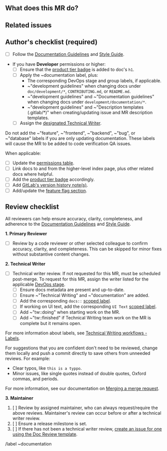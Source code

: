 <!-- Follow the documentation workflow https://docs.gitlab.com/ee/development/documentation/workflow.html -->
<!-- Additional information is located at https://docs.gitlab.com/ee/development/documentation/ -->
<!-- To find the designated Tech Writer for the stage/group, see https://about.gitlab.com/handbook/engineering/ux/technical-writing/#designated-technical-writers -->

<!-- Mention "documentation" or "docs" in the MR title -->
<!-- For changing documentation location use the "Change documentation location" template -->

## What does this MR do?

<!-- Briefly describe what this MR is about. -->

## Related issues

<!-- Link related issues below. -->

## Author's checklist (required)

- [ ] Follow the [Documentation Guidelines](https://docs.gitlab.com/ee/development/documentation/) and [Style Guide](https://docs.gitlab.com/ee/development/documentation/styleguide/).
- If you have **Developer** permissions or higher:
  - [ ] Ensure that the [product tier badge](https://docs.gitlab.com/ee/development/documentation/styleguide/index.html#product-tier-badges) is added to doc's `h1`.
  - [ ] Apply the ~documentation label, plus:
    - The corresponding DevOps stage and group labels, if applicable.
    - ~"development guidelines" when changing docs under `doc/development/*`, `CONTRIBUTING.md`, or `README.md`.
    - ~"development guidelines" and ~"Documentation guidelines" when changing docs under `development/documentation/*`.
    - ~"development guidelines" and ~"Description templates (.gitlab/\*)" when creating/updating issue and MR description templates.
  - [ ] Assign the [designated Technical Writer](https://about.gitlab.com/handbook/engineering/ux/technical-writing/#assignments).

Do not add the ~"feature", ~"frontend", ~"backend", ~"bug", or ~"database" labels if you are only updating documentation. These labels will cause the MR to be added to code verification QA issues.

When applicable:

- [ ] Update the [permissions table](https://docs.gitlab.com/ee/user/permissions.html).
- [ ] Link docs to and from the higher-level index page, plus other related docs where helpful.
- [ ] Add the [product tier badge](https://docs.gitlab.com/ee/development/documentation/styleguide/index.html#product-tier-badges) accordingly.
- [ ] Add [GitLab's version history note(s)](https://docs.gitlab.com/ee/development/documentation/styleguide/index.html#gitlab-versions).
- [ ] Add/update the [feature flag section](https://docs.gitlab.com/ee/development/documentation/feature_flags.html).

## Review checklist

All reviewers can help ensure accuracy, clarity, completeness, and adherence to the [Documentation Guidelines](https://docs.gitlab.com/ee/development/documentation/) and [Style Guide](https://docs.gitlab.com/ee/development/documentation/styleguide/).

**1. Primary Reviewer**

* [ ] Review by a code reviewer or other selected colleague to confirm accuracy, clarity, and completeness. This can be skipped for minor fixes without substantive content changes.

**2. Technical Writer**

- [ ] Technical writer review. If not requested for this MR, must be scheduled post-merge. To request for this MR, assign the writer listed for the applicable [DevOps stage](https://about.gitlab.com/handbook/product/categories/#devops-stages).
  - [ ] Ensure docs metadata are present and up-to-date.
  - [ ] Ensure ~"Technical Writing" and ~"documentation" are added.
  - [ ] Add the corresponding `docs::` [scoped label](https://gitlab.com/groups/gitlab-org/-/labels?utf8=%E2%9C%93&subscribed=&search=docs%3A%3A).
  - [ ] If working on UI text, add the corresponding `UI Text` [scoped label](https://gitlab.com/groups/gitlab-org/-/labels?utf8=%E2%9C%93&subscribed=&search=ui+text).
  - [ ] Add ~"tw::doing" when starting work on the MR.
  - [ ] Add ~"tw::finished" if Technical Writing team work on the MR is complete but it remains open.

For more information about labels, see [Technical Writing workflows - Labels](https://about.gitlab.com/handbook/engineering/ux/technical-writing/workflow/#labels).

For suggestions that you are confident don't need to be reviewed, change them locally
and push a commit directly to save others from unneeded reviews. For example:

- Clear typos, like `this is a typpo`.
- Minor issues, like single quotes instead of double quotes, Oxford commas, and periods.

For more information, see our documentation on [Merging a merge request](https://docs.gitlab.com/ee/development/code_review.html#merging-a-merge-request).

**3. Maintainer**

1. [ ] Review by assigned maintainer, who can always request/require the above reviews. Maintainer's review can occur before or after a technical writer review.
1. [ ] Ensure a release milestone is set.
1. [ ] If there has not been a technical writer review, [create an issue for one using the Doc Review template](https://gitlab.com/gitlab-org/gitlab/issues/new?issuable_template=Doc%20Review).


/label ~documentation
